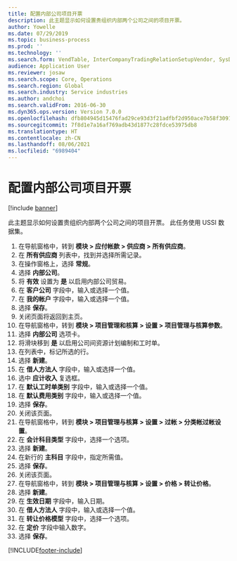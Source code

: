 ```yaml
---
title: 配置内部公司项目开票
description: 此主题显示如何设置贵组织内部两个公司之间的项目开票。
author: Yowelle
ms.date: 07/29/2019
ms.topic: business-process
ms.prod: ''
ms.technology: ''
ms.search.form: VendTable, InterCompanyTradingRelationSetupVendor, SysDataAreaSelectLookup, ProjParameters, ProjPosting, ProjTransferPrice
audience: Application User
ms.reviewer: josaw
ms.search.scope: Core, Operations
ms.search.region: Global
ms.search.industry: Service industries
ms.author: andchoi
ms.search.validFrom: 2016-06-30
ms.dyn365.ops.version: Version 7.0.0
ms.openlocfilehash: dfb804945d15476fad29ce93d3f21adfbf2d950ace7b58f30911b36e494ff0c1
ms.sourcegitcommit: 7f8d1e7a16af769adb43d1877c28fdce53975db8
ms.translationtype: HT
ms.contentlocale: zh-CN
ms.lasthandoff: 08/06/2021
ms.locfileid: "6989404"
---
```

# <a name="configure-intercompany-project-invoicing"></a>配置内部公司项目开票

[!include [banner](../../includes/banner.md)]

此主题显示如何设置贵组织内部两个公司之间的项目开票。 此任务使用 USSI 数据集。

1. 在导航窗格中，转到 **模块 > 应付帐款 > 供应商 > 所有供应商**。
2. 在 **所有供应商** 列表中，找到并选择所需记录。
3. 在操作窗格上，选择 **常规**。
4. 选择 **内部公司**。
5. 将 **有效** 设置为 **是** 以启用内部公司贸易。
6. 在 **客户公司** 字段中，输入或选择一个值。
7. 在 **我的帐户** 字段中，输入或选择一个值。
8. 选择 **保存**。
9. 关闭页面将返回到主页。
10. 在导航窗格中，转到 **模块 > 项目管理和核算 > 设置 > 项目管理与核算参数**。
11. 选择 **内部公司** 选项卡。
12. 将滑块移到 **是** 以启用公司间资源计划编制和工时单。
13. 在列表中，标记所选的行。
14. 选择 **新建**。
15. 在 **借人方法人** 字段中，输入或选择一个值。
16. 选中 **应计收入** 复选框。
17. 在 **默认工时单类别** 字段中，输入或选择一个值。
18. 在 **默认费用类别** 字段中，输入或选择一个值。
19. 选择 **保存**。
20. 关闭该页面。
21. 在导航窗格中，转到 **模块 > 项目管理与核算 > 设置 > 过帐 > 分类帐过帐设置**。
22. 在 **会计科目类型** 字段中，选择一个选项。
23. 选择 **新建**。
24. 在新行的 **主科目** 字段中，指定所需值。
25. 选择 **保存**。
26. 关闭该页面。
27. 在导航窗格中，转到 **模块 > 项目管理与核算 > 设置 > 价格 > 转让价格**。
28. 选择 **新建**。
29. 在 **生效日期** 字段中，输入日期。
30. 在 **借人方法人** 字段中，输入或选择一个值。
31. 在 **转让价格模型** 字段中，选择一个选项。
32. 在 **定价** 字段中输入数字。
33. 选择 **保存**。



[!INCLUDE[footer-include](../../includes/footer-banner.md)]